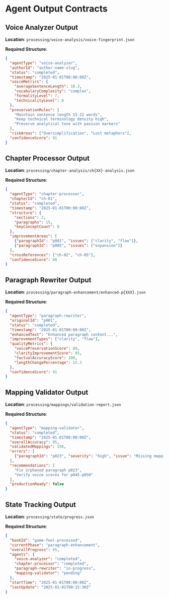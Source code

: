# Agent Output Contracts

## Voice Analyzer Output
**Location**: `processing/voice-analysis/voice-fingerprint.json`

**Required Structure**:
```json
{
  "agentType": "voice-analyzer",
  "authorId": "author-name-slug",
  "status": "completed",
  "timestamp": "2025-01-01T00:00:00Z",
  "voiceMetrics": {
    "averageSentenceLength": 18.3,
    "vocabularyComplexity": "complex",
    "formalityLevel": 7,
    "technicalityLevel": 8
  },
  "preservationRules": [
    "Maintain sentence length 15-22 words",
    "Keep technical terminology density high",
    "Preserve analytical tone with passion markers"
  ],
  "riskAreas": ["Oversimplification", "Lost metaphors"],
  "confidenceScore": 91
}
```

## Chapter Processor Output  
**Location**: `processing/chapter-analysis/ch{XX}-analysis.json`

**Required Structure**:
```json
{
  "agentType": "chapter-processor", 
  "chapterId": "ch-01",
  "status": "completed",
  "timestamp": "2025-01-01T00:00:00Z",
  "structure": {
    "sections": 3,
    "paragraphs": 15,
    "keyConceptCount": 8
  },
  "improvementAreas": [
    {"paragraphId": "p001", "issues": ["clarity", "flow"]},
    {"paragraphId": "p005", "issues": ["expansion"]}
  ],
  "crossReferences": ["ch-02", "ch-05"],
  "confidenceScore": 88
}
```

## Paragraph Rewriter Output
**Location**: `processing/paragraph-enhancement/enhanced-p{XXX}.json`

**Required Structure**:  
```json
{
  "agentType": "paragraph-rewriter",
  "originalId": "p001", 
  "status": "completed",
  "timestamp": "2025-01-01T00:00:00Z",
  "enhancedText": "Enhanced paragraph content...",
  "improvementTypes": ["clarity", "flow"],
  "qualityMetrics": {
    "voicePreservationScore": 89,
    "clarityImprovementScore": 85,
    "factualAccuracyScore": 100,
    "lengthChangePercentage": 15.3
  },
  "confidenceScore": 91
}
```

## Mapping Validator Output
**Location**: `processing/mappings/validation-report.json`

**Required Structure**:
```json
{
  "agentType": "mapping-validator",
  "status": "completed", 
  "timestamp": "2025-01-01T00:00:00Z",
  "overallAccuracy": 95,
  "validatedMappings": 156,
  "errors": [
    {"paragraphId": "p023", "severity": "high", "issue": "Missing mapping"}
  ],
  "recommendations": [
    "Fix orphaned paragraph p023",
    "Verify voice scores for p045-p050"
  ],
  "productionReady": false
}
```

## State Tracking Output
**Location**: `processing/state/progress.json`

**Required Structure**:
```json
{
  "bookId": "game-feel-processed",
  "currentPhase": "paragraph-enhancement",
  "overallProgress": 65,
  "agents": {
    "voice-analyzer": "completed",
    "chapter-processor": "completed", 
    "paragraph-rewriter": "in-progress",
    "mapping-validator": "pending"
  },
  "startTime": "2025-01-01T00:00:00Z",
  "lastUpdate": "2025-01-01T00:15:30Z"
}
```